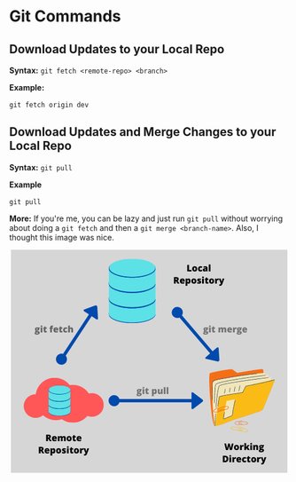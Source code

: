 # Git Commands

## Download Updates to your Local Repo

**Syntax:** `git fetch <remote-repo> <branch>`

**Example:**
```
git fetch origin dev
```

## Download Updates and Merge Changes to your Local Repo

**Syntax:** `git pull`

**Example**
```
git pull
```

**More:** If you're me, you can be lazy and just run `git pull` without worrying about 
doing a `git fetch` and then a `git merge <branch-name>`. Also, I thought this image was nice.

<p align="center">
    <img src="imgs/git-pull.png">
</p>

